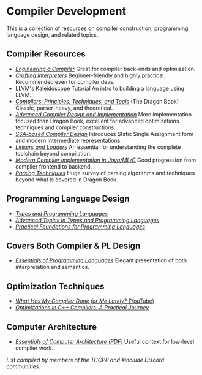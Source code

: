 # Compiler Development

This is a collection of resources on compiler construction, programming language design, and related topics.

## Compiler Resources

- [_Engineering a Compiler_](https://www.elsevier.com/books/engineering-a-compiler/cooper/978-0-12-815412-0) Great for
  compiler back-ends and optimization.
- [_Crafting Interpreters_](https://craftinginterpreters.com/) Beginner-friendly and highly practical. Recommended even
  for compiler devs.
- [LLVM's Kaleidoscope Tutorial](https://llvm.org/docs/tutorial/) An intro to building a language using LLVM.
- [_Compilers: Principles, Techniques, and Tools_](https://www.amazon.com/Compilers-Principles-Techniques-Tools-2nd/dp/0321486811)
  (The Dragon Book) Classic, parser-heavy, and theoretical.
- [_Advanced Compiler Design and Implementation_](https://www.amazon.com/Advanced-Compiler-Design-Implementation-Muchnick/dp/1558603204)
  More implementation-focused than Dragon Book, excellent for advanced optimizations techniques and compiler
  constructions.
- [_SSA-based Compiler Design_](https://link.springer.com/book/10.1007/978-3-030-80515-9) Introduces Static Single
  Assignment form and modern intermediate representations.
- [_Linkers and Loaders_](https://www.amazon.com/Linkers-Loaders-Kaufmann-Software-Engineering/dp/1558604960) An
  essential for understanding the complete toolchain beyond compilation.
- [_Modern Compiler Implementation in Java/ML/C_](https://www.cs.princeton.edu/~appel/modern/) Good progression from
  compiler frontend to backend.
- [_Parsing Techniques_](https://link.springer.com/book/10.1007/978-0-387-68954-8) Huge survey of parsing algorithms and
  techniques beyond what is covered in Dragon Book.

## Programming Language Design

- [_Types and Programming Languages_](https://www.cis.upenn.edu/~bcpierce/tapl)
- [_Advanced Topics in Types and Programming Languages_](https://direct.mit.edu/books/book/2718/Advanced-Topics-in-Types-and-Programming-Languages)
- [_Practical Foundations for Programming Languages_](http://www.cs.cmu.edu/~rwh/pfpl/)

## Covers Both Compiler & PL Design

- [_Essentials of Programming Languages_](https://eopl3.com/) Elegant presentation of both interpretation and semantics.

## Optimization Techniques

- [_What Has My Compiler Done for Me Lately?_ (YouTube)](https://www.youtube.com/watch?v=bSkpMdDe4g4)
- [_Optimizations in C++ Compilers: A Practical Journey_](https://dl.acm.org/doi/pdf/10.1145/3371595.3372264)

## Computer Architecture

- [_Essentials of Computer Architecture (PDF)_](https://github.com/ccceye/computer-book/blob/master/Essentials%20of%20Computer%20Architecture%2C%202nd%20Edition.pdf)
  Useful context for low-level compiler work.

_List compiled by members of the TCCPP and #include Discord communities._
